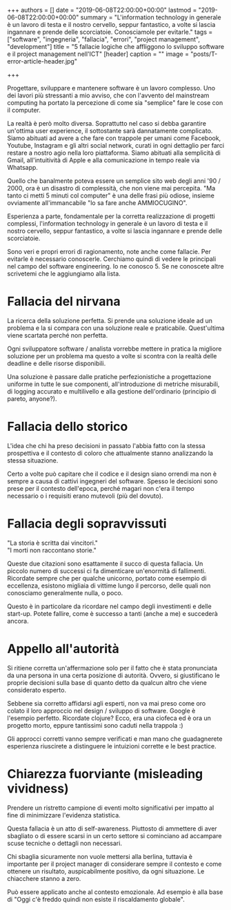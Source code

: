+++
authors = []
date = "2019-06-08T22:00:00+00:00"
lastmod = "2019-06-08T22:00:00+00:00"
summary = "L'information technology in generale è un lavoro di testa e il nostro cervello, seppur fantastico, a volte si lascia ingannare e prende delle scorciatoie. Conosciamole per evitarle."
tags = ["software", "ingegneria", "fallacia", "errori", "project management", "development"]
title = "5 fallacie logiche che affliggono lo sviluppo software e il project management nell'ICT"
[header]
caption = ""
image = "posts/T-error-article-header.jpg"

+++

Progettare, sviluppare e mantenere software è un lavoro complesso. Uno dei lavori più stressanti a mio avviso, che con l'avvento del mainstream computing ha portato la percezione di come sia "semplice" fare le cose con il computer.

La realtà è però molto diversa. Soprattutto nel caso si debba garantire un'ottima user experience, il sottostante sarà dannatamente complicato. Siamo abituati ad avere a che fare con trappole per umani come Facebook, Youtube, Instagram e gli altri social network, curati in ogni dettaglio per farci restare a nostro agio nella loro piattaforma. Siamo abituati alla semplicità di Gmail, all'intuitività di Apple e alla comunicazione in tempo reale via Whatsapp.

Quello che banalmente poteva essere un semplice sito web degli anni '90 / 2000, ora è un disastro di complessità, che non viene mai percepita. "Ma tanto ci metti 5 minuti col computer" è una delle frasi più odiose, insieme ovviamente all'immancabile "lo sa fare anche AMMIOCUGINO".

Esperienza a parte, fondamentale per la corretta realizzazione di progetti complessi, l'information technology in generale è un lavoro di testa e il nostro cervello, seppur fantastico, a volte si lascia ingannare e prende delle scorciatoie.

Sono veri e propri errori di ragionamento, note anche come fallacie. Per evitarle è necessario conoscerle. Cerchiamo quindi di vedere le principali nel campo del software engineering. Io ne conosco 5. Se ne conoscete altre scrivetemi che le aggiungiamo alla lista.

# Fallacia del nirvana

La ricerca della soluzione perfetta. Si prende una soluzione ideale ad un problema e la si compara con una soluzione reale e praticabile. Quest'ultima viene scartata perché non perfetta.

Ogni sviluppatore software / analista vorrebbe mettere in pratica la migliore soluzione per un problema ma questo a volte si scontra con la realtà delle deadline e delle risorse disponibili.

Una soluzione è passare dalle pratiche perfezionistiche a progettazione uniforme in tutte le sue componenti, all'introduzione di metriche misurabili, di logging accurato e multilivello e alla gestione dell'ordinario (principio di pareto, anyone?).

# Fallacia dello storico

L'idea che chi ha preso decisioni in passato l'abbia fatto con la stessa prospettiva e il contesto di coloro che attualmente stanno analizzando la stessa situazione.

Certo a volte può capitare che il codice e il design siano orrendi ma non è sempre a causa di cattivi ingegneri del software. Spesso le decisioni sono prese per il contesto dell'epoca, perché magari non c'era il tempo necessario o i requisiti erano mutevoli (più del dovuto).

# Fallacia degli sopravvissuti

"La storia è scritta dai vincitori."  
"I morti non raccontano storie."

Queste due citazioni sono esattamente il succo di questa fallacia. Un piccolo numero di successi ci fa dimenticare un'enormità di fallimenti. Ricordate sempre che per qualche unicorno, portato come esempio di eccellenza, esistono migliaia di vittime lungo il percorso, delle quali non conosciamo generalmente nulla, o poco.

Questo è in particolare da ricordare nel campo degli investimenti e delle start-up. Potete fallire, come è successo a tanti (anche a me) e succederà ancora.

# Appello all'autorità

Si ritiene corretta un'affermazione solo per il fatto che è stata pronunciata da una persona in una certa posizione di autorità. Ovvero, si giustificano le proprie decisioni sulla base di quanto detto da qualcun altro che viene considerato esperto.

Sebbene sia corretto affidarsi agli esperti, non va mai preso come oro colato il loro approccio nel design / sviluppo di software. Google è l'esempio perfetto. Ricordate clojure? Ecco, era una ciofeca ed è ora un progetto morto, eppure tantissimi sono caduti nella trappola :)

Gli approcci corretti vanno sempre verificati e man mano che guadagnerete esperienza riuscirete a distinguere le intuizioni corrette e le best practice.

# Chiarezza fuorviante (misleading vividness)

Prendere un ristretto campione di eventi molto significativi per impatto al fine di minimizzare l'evidenza statistica.

Questa fallacia è un atto di self-awareness. Piuttosto di ammettere di aver sbagliato o di essere scarsi in un certo settore si cominciano ad accampare scuse tecniche o dettagli non necessari.

Chi sbaglia sicuramente non vuole mettersi alla berlina, tuttavia è importante per il project manager di considerare sempre il contesto e come ottenere un risultato, auspicabilmente positivo, da ogni situazione. Le chiacchere stanno a zero.

Può essere applicato anche al contesto emozionale. Ad esempio è alla base di "Oggi c'è freddo quindi non esiste il riscaldamento globale".
